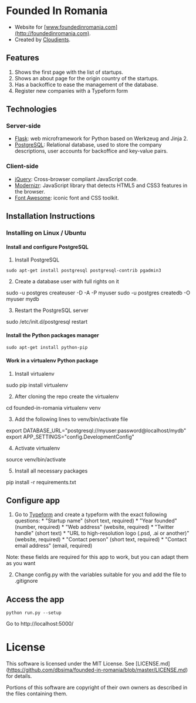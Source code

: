 # Founded In Romania

  * Website for [www.foundedinromania.com](http://foundedinromania.com).
  * Created by [Cloudients](http://www.cloudients.com).

## Features
  1. Shows the first page with the list of startups.
  2. Shows an about page for the origin country of the startups.
  3. Has a backoffice to ease the management of the database.
  4. Register new companies with a Typeform form

## Technologies

### Server-side

  * [Flask](http://flask.pocoo.org/): web microframework for Python based on Werkzeug and Jinja 2.
  * [PostgreSQL](http://www.postgresql.com): Relational database, used to store the company descriptions, user accounts for backoffice and key-value pairs.

### Client-side
  * [jQuery](http://www.jquery.com): Cross-browser compliant JavaScript code.
  * [Modernizr](http://modernizr.com/): JavaScript library that detects HTML5 and CSS3 features in the browser.
  * [Font Awesome](http://fortawesome.github.io/Font-Awesome/): iconic font and CSS toolkit.

## Installation Instructions

### Installing on Linux / Ubuntu

#### Install and configure PostgreSQL
  1. Install PostgreSQL

    sudo apt-get install postgresql postgresql-contrib pgadmin3

  2. Create a database user with full rights on it

  sudo -u postgres createuser -D -A -P myuser
  sudo -u postgres createdb -O myuser mydb

  3. Restart the PostgreSQL server

  sudo /etc/init.d/postgresql restart

#### Install the Python packages manager
  ```shell
  sudo apt-get install python-pip
  ```
#### Work in a virtualenv Python package
  1. Install virtualenv

  sudo pip install virtualenv

  2. After cloning the repo create the virtualenv

  cd founded-in-romania
  virtualenv venv

  3. Add the following lines to venv/bin/activate file

  export DATABASE_URL="postgresql://myuser:password@localhost/mydb"
  export APP_SETTINGS="config.DevelopmentConfig"

  4. Activate virtualenv

  source venv/bin/activate

  5. Install all necessary packages

  pip install -r requirements.txt


## Configure app

  1. Go to [Typeform](http://www.typeform.com/) and create a typeform with the exact following questions:
    * "Startup name" (short text, required)
    * "Year founded" (number, required)
    * "Web address" (website, required)
    * "Twitter handle" (short text)
    * "URL to high-resolution logo (.psd, .ai or another)" (website, required)
    * "Contact person" (short text, required)
    * "Contact email address" (email, required)

  Note: these fields are required for this app to work, but you can adapt them as you want

  2. Change config.py with the variables suitable for you and add the file to .gitignore

## Access the app
```shell
python run.py --setup
```
Go to http://localhost:5000/


License
=======
This software is licensed under the MIT License. See [LICENSE.md] (https://github.com/dbsima/founded-in-romania/blob/master/LICENSE.md) for details.

Portions of this software are copyright of their own owners as described in the files containing them.
